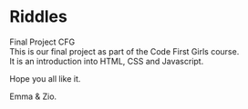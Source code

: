 # Riddles
Final Project CFG
<br>
This is our final project as part of the Code First Girls course.
<br>
It is an introduction into HTML, CSS and Javascript.
<br>

Hope you all like it.

Emma & Zio.
